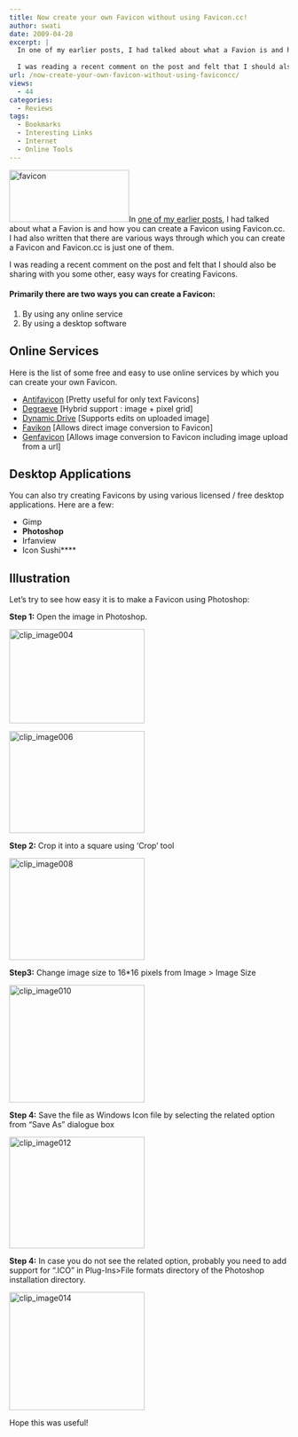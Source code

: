 ```yaml
---
title: Now create your own Favicon without using Favicon.cc!
author: swati
date: 2009-04-28
excerpt: |
  In one of my earlier posts, I had talked about what a Favion is and how you can create a Favicon using Favicon.cc. I had also written that there are various ways through which you can create a Favicon and Favicon.cc is just one of them.
  
  I was reading a recent comment on the post and felt that I should also be sharing with you some other, easy ways for creating Favicons.
url: /now-create-your-own-favicon-without-using-faviconcc/
views:
  - 44
categories:
  - Reviews
tags:
  - Bookmarks
  - Interesting Links
  - Internet
  - Online Tools
---
```

<!--[if !mso]> <!  v\:* {behavior:url(#default#VML);} o\:* {behavior:url(#default#VML);} w\:* {behavior:url(#default#VML);} .shape {behavior:url(#default#VML);} -->

<!--[endif]-->

<!--[if gte mso 9]>  Normal 0   false false false         <![endif]-->

<!--[if gte mso 9]>   <![endif]-->

<!--  /* Font Definitions */  @font-face 	{font-family:Calibri; 	panose-1:2 15 5 2 2 2 4 3 2 4; 	mso-font-charset:0; 	mso-generic-font-family:swiss; 	mso-font-pitch:variable; 	mso-font-signature:-1610611985 1073750139 0 0 159 0;}  /* Style Definitions */  p.MsoNormal, li.MsoNormal, div.MsoNormal 	{mso-style-parent:""; 	margin-top:0in; 	margin-right:0in; 	margin-bottom:10.0pt; 	margin-left:0in; 	line-height:115%; 	mso-pagination:widow-orphan; 	font-size:11.0pt; 	font-family:Calibri; 	mso-fareast-font-family:Calibri; 	mso-bidi-font-family:"Times New Roman";} @page Section1 	{size:8.5in 11.0in; 	margin:1.0in 1.25in 1.0in 1.25in; 	mso-header-margin:.5in; 	mso-footer-margin:.5in; 	mso-paper-source:0;} div.Section1 	{page:Section1;} -->

<!--[if gte mso 10]> <!   /* Style Definitions */  table.MsoNormalTable 	{mso-style-name:"Table Normal"; 	mso-tstyle-rowband-size:0; 	mso-tstyle-colband-size:0; 	mso-style-noshow:yes; 	mso-style-parent:""; 	mso-padding-alt:0in 5.4pt 0in 5.4pt; 	mso-para-margin:0in; 	mso-para-margin-bottom:.0001pt; 	mso-pagination:widow-orphan; 	font-size:10.0pt; 	font-family:"Times New Roman"; 	mso-ansi-language:#0400; 	mso-fareast-language:#0400; 	mso-bidi-language:#0400;} -->

<!--[endif]-->

<span style="font-size: 12pt;font-family: Calibri"><!--[if gte vml 1]>                    <![endif]-->

<!--[if !vml]-->

<!--[endif]--></span>

<img class="alignright size-medium wp-image-6917" src="http://cdn.devilsworkshop.org/files/2009/04/3-600x261.jpg" alt="favicon" width="216" height="94" />In [one of my earlier posts][1], I had talked about what a Favion is and how you can create a Favicon using Favicon.cc. I had also written that there are various ways through which you can create a Favicon and Favicon.cc is just one of them.

I was reading a recent comment on the post and felt that I should also be sharing with you some other, easy ways for creating Favicons.

#### Primarily there are two ways you can create a Favicon:

  1. By using any online service
  2. By using a desktop software

## Online Services

Here is the list of some free and easy to use online services by which you can create your own Favicon.

  * <a href="http://antifavicon.com/" onclick="_gaq.push(['_trackEvent', 'outbound-article', 'http://antifavicon.com/', 'Antifavicon']);" >Antifavicon</a> [Pretty useful for only text Favicons]
  * <a href="http://www.degraeve.com/favicon/" onclick="_gaq.push(['_trackEvent', 'outbound-article', 'http://www.degraeve.com/favicon/', 'Degraeve']);" >Degraeve</a> [Hybrid support : image + pixel grid]
  * <a href="http://tools.dynamicdrive.com/favicon/" onclick="_gaq.push(['_trackEvent', 'outbound-article', 'http://tools.dynamicdrive.com/favicon/', 'Dynamic Drive']);" >Dynamic Drive</a> [Supports edits on uploaded image]
  * <a href="http://favikon.com" onclick="_gaq.push(['_trackEvent', 'outbound-article', 'http://favikon.com', 'Favikon']);" >Favikon</a> [Allows direct image conversion to Favicon]
  * <a href="http://www.genfavicon.com/" onclick="_gaq.push(['_trackEvent', 'outbound-article', 'http://www.genfavicon.com/', 'Genfavicon']);" >Genfavicon</a> [Allows image conversion to Favicon including image upload from a url]

## Desktop Applications

You can also try creating Favicons by using various licensed / free desktop applications. Here are a few:

  * Gimp
  * **Photoshop**
  * Irfanview
  * Icon Sushi****

## Illustration

Let’s try to see how easy it is to make a Favicon using Photoshop:

**Step 1:** Open the image in Photoshop.

[<img src="http://cdn.devilsworkshop.org/files/2009/04/clip-image004-thumb.jpg" border="0" alt="clip_image004" width="244" height="170" />][2]

[<img src="http://cdn.devilsworkshop.org/files/2009/04/clip-image006-thumb.jpg" border="0" alt="clip_image006" width="244" height="184" />][3]

**Step 2:** Crop it into a square using ‘Crop’ tool

[<img src="http://cdn.devilsworkshop.org/files/2009/04/clip-image008-thumb.jpg" border="0" alt="clip_image008" width="244" height="184" />][4]

**Step3:** Change image size to 16*16 pixels from Image > Image Size

[<img src="http://cdn.devilsworkshop.org/files/2009/04/clip-image010-thumb.jpg" border="0" alt="clip_image010" width="244" height="212" />][5]

**Step 4:** Save the file as Windows Icon file by selecting the related option from “Save As” dialogue box

[<img src="http://cdn.devilsworkshop.org/files/2009/04/clip-image012-thumb.jpg" border="0" alt="clip_image012" width="244" height="201" />][6]

**Step 4:** In case you do not see the related option, probably you need to add support for “.ICO” in Plug-Ins>File formats directory of the Photoshop installation directory.

[<img src="http://cdn.devilsworkshop.org/files/2009/04/clip-image014-thumb.jpg" border="0" alt="clip_image014" width="244" height="213" />][7]

Hope this was useful!

 [1]: http://devilsworkshop.org/create-your-own-favicon-on-faviconcc/
 [2]: http://cdn.devilsworkshop.org/files/2009/04/clip-image004.jpg
 [3]: http://cdn.devilsworkshop.org/files/2009/04/clip-image006.jpg
 [4]: http://cdn.devilsworkshop.org/files/2009/04/clip-image008.jpg
 [5]: http://cdn.devilsworkshop.org/files/2009/04/clip-image010.jpg
 [6]: http://cdn.devilsworkshop.org/files/2009/04/clip-image012.jpg
 [7]: http://cdn.devilsworkshop.org/files/2009/04/clip-image014.jpg
